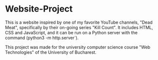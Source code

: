 ﻿# Website-Project

This is a website inspired by one of my favorite YouTube channels, "Dead Meat", specifically by their on-going series "Kill Count".
It includes HTML, CSS and JavaScript, and it can be run on a Python server with the command (python3 -m http.server`).

This project was made for the university computer science course "Web Technologies" of the University of Bucharest.
